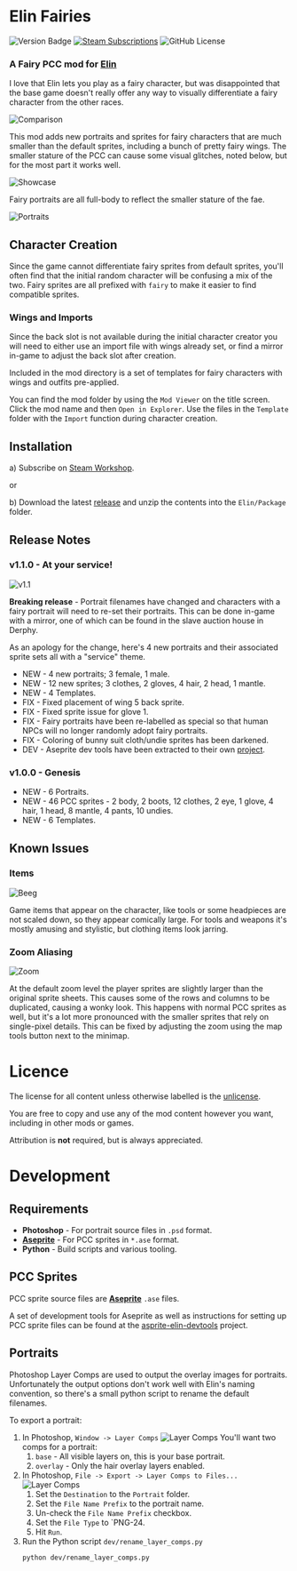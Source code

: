 # Elin Fairies

![Version Badge](https://img.shields.io/github/v/release/n15g/elin-fairy-pcc)
[![Steam Subscriptions](https://img.shields.io/steam/subscriptions/3400287057)](https://steamcommunity.com/sharedfiles/filedetails/?id=3400287057)
![GitHub License](https://img.shields.io/github/license/n15g/elin-fairy-pcc)

### A Fairy PCC mod for [Elin](https://store.steampowered.com/app/2135150/Elin/)

I love that Elin lets you play as a fairy character, but was disappointed that the base
game doesn't really offer any way to visually differentiate a fairy character from the other
races.

![Comparison](site/comparison.gif)

This mod adds new portraits and sprites for fairy characters that are much smaller than the default sprites, including
a bunch of pretty fairy wings. The smaller stature of the PCC can cause some visual glitches, noted below, but for the
most part it works well.

![Showcase](site/sprite_showcase.gif)

Fairy portraits are all full-body to reflect the smaller stature of the fae.

![Portraits](site/portraits.png)

## Character Creation

Since the game cannot differentiate fairy sprites from default sprites, you'll often find that the initial random
character will be confusing a mix of the two. Fairy sprites are all prefixed with `fairy` to make it easier to
find compatible sprites.

### Wings and Imports

Since the back slot is not available during the initial character creator you will need to either
use an import file with wings already set, or find a mirror in-game to adjust the back slot after creation.

Included in the mod directory is a set of templates for fairy characters with wings and outfits pre-applied.

You can find the mod folder by using the `Mod Viewer` on the title screen. Click the mod name and then
`Open in Explorer`.
Use the files in the `Template` folder with the `Import` function during character creation.

## Installation

a) Subscribe on [Steam Workshop](https://steamcommunity.com/sharedfiles/filedetails/?id=3400287057).

or

b) Download the latest [release](https://github.com/n15g/elin-fairy-pcc/releases) and unzip the contents into the
`Elin/Package` folder.

## Release Notes

### v1.1.0 - At your service!

![v1.1](site/1.1.png)

**Breaking release** - Portrait filenames have changed and characters with a fairy portrait will need to re-set their
portraits. This can be done in-game with a mirror, one of which can be found in the slave auction house in Derphy.

As an apology for the change, here's 4 new portraits and their associated sprite sets all with a "service" theme.

* NEW - 4 new portraits; 3 female, 1 male.
* NEW - 12 new sprites; 3 clothes, 2 gloves, 4 hair, 2 head, 1 mantle.
* NEW - 4 Templates.
* FIX - Fixed placement of wing 5 back sprite.
* FIX - Fixed sprite issue for glove 1.
* FIX - Fairy portraits have been re-labelled as special so that human NPCs will no longer randomly adopt fairy
  portraits.
* FIX - Coloring of bunny suit cloth/undie sprites has been darkened.
* DEV - Aseprite dev tools have been extracted to their own [project](https://github.com/n15g/aseprite-elin-devtools).

### v1.0.0 - Genesis

* NEW - 6 Portraits.
* NEW - 46 PCC sprites - 2 body, 2 boots, 12 clothes, 2 eye, 1 glove, 4 hair, 1 head, 8 mantle, 4 pants, 10 undies.
* NEW - 6 Templates.

## Known Issues

### Items

![Beeg](site/beeg.png)

Game items that appear on the character, like tools or some headpieces are not scaled down, so they appear comically
large. For tools and weapons it's mostly amusing and stylistic, but clothing items look jarring.

### Zoom Aliasing

![Zoom](site/zoom.png)

At the default zoom level the player sprites are slightly larger than the original sprite sheets. This causes some of
the rows and columns to be duplicated, causing a wonky look. This happens with normal PCC sprites as well, but it's a
lot
more pronounced with the smaller sprites that rely on single-pixel details. This can be fixed by adjusting the zoom
using the map tools button next to the minimap.

# Licence

The license for all content unless otherwise labelled is the [unlicense](LICENSE).

You are free to copy and use any of the mod content however you want, including in other mods or games.

Attribution is **not** required, but is always appreciated.

# Development

## Requirements

* **Photoshop** - For portrait source files in `.psd` format.
* **[Aseprite](https://www.aseprite.org/)** - For PCC sprites in `*.ase` format.
* **Python** - Build scripts and various tooling.

## PCC Sprites

PCC sprite source files are **[Aseprite](https://www.aseprite.org/)** `.ase` files.

A set of development tools for Aseprite as well as instructions for setting up PCC sprite files can be found at
the [asprite-elin-devtools](https://github.com/n15g/aseprite-elin-devtools) project.

## Portraits

Photoshop Layer Comps are used to output the overlay images for portraits.
Unfortunately the output options don't work well with Elin's naming convention, so there's
a small python script to rename the default filenames.

To export a portrait:

1. In Photoshop, `Window -> Layer Comps`
   ![Layer Comps](site/layer_comps1.png)
   You'll want two comps for a portrait:
    1. `base` - All visible layers on, this is your base portrait.
    2. `overlay` - Only the hair overlay layers enabled.
2. In Photoshop, `File -> Export -> Layer Comps to Files...`
   ![Layer Comps](site/layer_comps2.png)
    1. Set the `Destination` to the `Portrait` folder.
    2. Set the `File Name Prefix` to the portrait name.
    3. Un-check the `File Name Prefix` checkbox.
    4. Set the `File Type` to `PNG-24.
    5. Hit `Run`.
3. Run the Python script `dev/rename_layer_comps.py`
   ```
   python dev/rename_layer_comps.py
   ```

